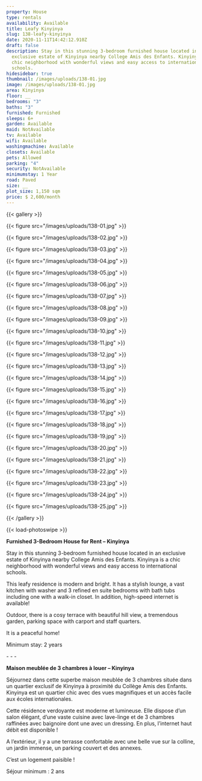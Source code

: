 ```yaml
---
property: House
type: rentals
availability: Available
title: Leafy Kinyinya
slug: 138-leafy-kinyinya
date: 2020-11-11T14:42:12.910Z
draft: false
description: Stay in this stunning 3-bedroom furnished house located in an
  exclusive estate of Kinyinya nearby College Amis des Enfants. Kinyinya is a
  chic neighborhood with wonderful views and easy access to international
  schools.
hidesidebar: true
thumbnail: /images/uploads/138-01.jpg
image: /images/uploads/138-01.jpg
area: Kinyinya
floor: __
bedrooms: "3"
baths: "3"
furnished: Furnished
sleeps: 6+
garden: Available
maid: NotAvailable
tv: Available
wifi: Available
washingmachine: Available
closets: Available
pets: Allowed
parking: "4"
security: NotAvailable
minimumstay: 1 Year
road: Paved
size: __
plot_size: 1,150 sqm
price: $ 2,600/month
---
```

{{< gallery >}}

{{< figure src="/images/uploads/138-01.jpg" >}}

{{< figure src="/images/uploads/138-02.jpg" >}}

{{< figure src="/images/uploads/138-03.jpg" >}}

{{< figure src="/images/uploads/138-04.jpg" >}}

{{< figure src="/images/uploads/138-05.jpg" >}}

{{< figure src="/images/uploads/138-06.jpg" >}}

{{< figure src="/images/uploads/138-07.jpg" >}}

{{< figure src="/images/uploads/138-08.jpg" >}}

{{< figure src="/images/uploads/138-09.jpg" >}}

{{< figure src="/images/uploads/138-10.jpg" >}}

{{< figure src="/images/uploads/138-11.jpg" >}}

{{< figure src="/images/uploads/138-12.jpg" >}}

{{< figure src="/images/uploads/138-13.jpg" >}}

{{< figure src="/images/uploads/138-14.jpg" >}}

{{< figure src="/images/uploads/138-15.jpg" >}}

{{< figure src="/images/uploads/138-16.jpg" >}}

{{< figure src="/images/uploads/138-17.jpg" >}}

{{< figure src="/images/uploads/138-18.jpg" >}}

{{< figure src="/images/uploads/138-19.jpg" >}}

{{< figure src="/images/uploads/138-20.jpg" >}}

{{< figure src="/images/uploads/138-21.jpg" >}}

{{< figure src="/images/uploads/138-22.jpg" >}}

{{< figure src="/images/uploads/138-23.jpg" >}}

{{< figure src="/images/uploads/138-24.jpg" >}}

{{< figure src="/images/uploads/138-25.jpg" >}}

{{< /gallery >}}

{{< load-photoswipe >}}



**Furnished 3-Bedroom House for Rent – Kinyinya**

Stay in this stunning 3-bedroom furnished house located in an exclusive estate of Kinyinya nearby College Amis des Enfants. Kinyinya is a chic neighborhood with wonderful views and easy access to international schools.

This leafy residence is modern and bright. It has a stylish lounge, a vast kitchen with washer and 3 refined en suite bedrooms with bath tubs including one with a walk-in closet. In addition, high-speed internet is available!

Outdoor, there is a cosy terrace with beautiful hill view, a tremendous garden, parking space with carport and staff quarters.

It is a peaceful home!

Minimum stay: 2 years

\- - - 

**Maison meublée de 3 chambres à louer – Kinyinya**

Séjournez dans cette superbe maison meublée de 3 chambres située dans un quartier exclusif de Kinyinya à proximité du Collège Amis des Enfants. Kinyinya est un quartier chic avec des vues magnifiques et un accès facile aux écoles internationales.

Cette résidence verdoyante est moderne et lumineuse. Elle dispose d’un salon élégant, d’une vaste cuisine avec lave-linge et de 3 chambres raffinées avec baignoire dont une avec un dressing. En plus, l’internet haut débit est disponible !

A l’extérieur, il y a une terrasse confortable avec une belle vue sur la colline, un jardin immense, un parking couvert et des annexes.

C’est un logement paisible !

Séjour minimum : 2 ans